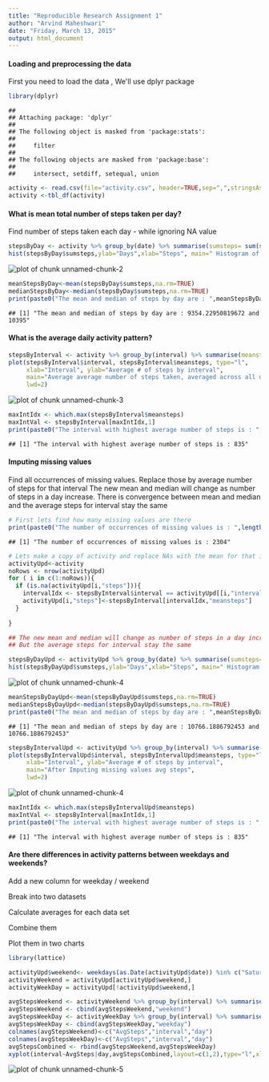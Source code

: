 ```yaml
---
title: "Reproducible Research Assignment 1"
author: "Arvind Maheshwari"
date: "Friday, March 13, 2015"
output: html_document
---
```


#### Loading and preprocessing the data

First you need to load the data , We'll use dplyr package


```r
library(dplyr)
```

```
## 
## Attaching package: 'dplyr'
## 
## The following object is masked from 'package:stats':
## 
##     filter
## 
## The following objects are masked from 'package:base':
## 
##     intersect, setdiff, setequal, union
```

```r
activity <- read.csv(file="activity.csv", header=TRUE,sep=",",stringsAsFactors=FALSE)
activity <-tbl_df(activity)
```

#### What is mean total number of steps taken per day?

Find number of steps taken each day - while ignoring NA value


```r
stepsByDay <- activity %>% group_by(date) %>% summarise(sumsteps= sum(steps,na.rm=TRUE))
hist(stepsByDay$sumsteps,ylab="Days",xlab="Steps", main=" Histogram of steps taken each day ")
```

![plot of chunk unnamed-chunk-2](figure/unnamed-chunk-2-1.png) 

```r
meanStepsByDay<-mean(stepsByDay$sumsteps,na.rm=TRUE)
medianStepsByDay<-median(stepsByDay$sumsteps,na.rm=TRUE)
print(paste0("The mean and median of steps by day are : ",meanStepsByDay," and ",medianStepsByDay))
```

```
## [1] "The mean and median of steps by day are : 9354.22950819672 and 10395"
```


#### What is the average daily activity pattern?

```r
stepsByInterval <- activity %>% group_by(interval) %>% summarise(meansteps= mean(steps,na.rm=TRUE))
plot(stepsByInterval$interval, stepsByInterval$meansteps, type="l",
     xlab="Interval", ylab="Average # of steps by interval",
     main="Average average number of steps taken, averaged across all days", 
     lwd=2)
```

![plot of chunk unnamed-chunk-3](figure/unnamed-chunk-3-1.png) 

```r
maxIntIdx <- which.max(stepsByInterval$meansteps)
maxIntVal <- stepsByInterval[maxIntIdx,1]
print(paste0("The interval with highest average number of steps is : ",maxIntVal))
```

```
## [1] "The interval with highest average number of steps is : 835"
```


#### Imputing missing values

Find all occurrences of missing values.  Replace those by average number of steps for that interval  The new mean and median will change as number of steps in a day increase.  There is convergence between mean and median  and the average steps for interval stay the same


```r
# First lets find how many missing values are there
print(paste0("The number of occurrences of missing values is : ",length(which(is.na(activity)))))
```

```
## [1] "The number of occurrences of missing values is : 2304"
```

```r
# Lets make a copy of activity and replace NAs with the mean for that interval
activityUpd<-activity
noRows <- nrow(activityUpd)
for ( i in c(1:noRows)){
  if (is.na(activityUpd[i,"steps"])){
    intervalIdx <- stepsByInterval$interval == activityUpd[[i,"interval"]]
    activityUpd[i,"steps"]<-stepsByInterval[intervalIdx,"meansteps"]
  }
    
}

## The new mean and median will change as number of steps in a day increase and there is convergence between mean and median
## But the average steps for interval stay the same

stepsByDayUpd <- activityUpd %>% group_by(date) %>% summarise(sumsteps= sum(steps,na.rm=TRUE))
hist(stepsByDayUpd$sumsteps,ylab="Days",xlab="Steps", main=" Histogram of steps taken each day ")
```

![plot of chunk unnamed-chunk-4](figure/unnamed-chunk-4-1.png) 

```r
meanStepsByDayUpd<-mean(stepsByDayUpd$sumsteps,na.rm=TRUE)
medianStepsByDayUpd<-median(stepsByDayUpd$sumsteps,na.rm=TRUE)
print(paste0("The mean and median of steps by day are : ",meanStepsByDayUpd," and ",medianStepsByDayUpd))
```

```
## [1] "The mean and median of steps by day are : 10766.1886792453 and 10766.1886792453"
```

```r
stepsByIntervalUpd <- activityUpd %>% group_by(interval) %>% summarise(meansteps= mean(steps,na.rm=TRUE))
plot(stepsByIntervalUpd$interval, stepsByIntervalUpd$meansteps, type="l",
     xlab="Interval", ylab="Average # of steps by interval",
     main="After Imputing missing values avg steps", 
     lwd=2)
```

![plot of chunk unnamed-chunk-4](figure/unnamed-chunk-4-2.png) 

```r
maxIntIdx <- which.max(stepsByIntervalUpd$meansteps)
maxIntVal <- stepsByInterval[maxIntIdx,1]
print(paste0("The interval with highest average number of steps is : ",maxIntVal))
```

```
## [1] "The interval with highest average number of steps is : 835"
```

#### Are there differences in activity patterns between weekdays and weekends?

Add a new column for weekday / weekend

Break into two datasets

Calculate averages for each data set

Combine them

Plot them in two charts


```r
library(lattice)

activityUpd$weekend<- weekdays(as.Date(activityUpd$date)) %in% c("Saturday","Sunday")
activityWeekend = activityUpd[activityUpd$weekend,]
activityWeekDay = activityUpd[!activityUpd$weekend,]

avgStepsWeekend <- activityWeekend %>% group_by(interval) %>% summarise(meansteps= mean(steps))
avgStepsWeekend <- cbind(avgStepsWeekend,"weekend")
avgStepsWeekDay <- activityWeekDay %>% group_by(interval) %>% summarise(meansteps= mean(steps))
avgStepsWeekDay <- cbind(avgStepsWeekDay,"weekday")
colnames(avgStepsWeekend)<-c("AvgSteps","interval","day")
colnames(avgStepsWeekDay)<-c("AvgSteps","interval","day")
avgStepsCombined <- rbind(avgStepsWeekend,avgStepsWeekDay)                            
xyplot(interval~AvgSteps|day,avgStepsCombined,layout=c(1,2),type="l",xlab="Interval",ylab="Number of steps")
```

![plot of chunk unnamed-chunk-5](figure/unnamed-chunk-5-1.png) 
